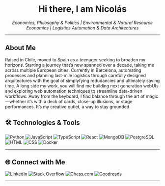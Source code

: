 <div align="center">
  
 # Hi there, I am Nicolás 

*Economics, Philosophy & Politics | Environmental & Natural Resource Economics | Logistics Automation & Data Architectures*
</div>

---

## About Me
Raised in Chile, moved to Spain as a teenager seeking to broaden my horizons. Starting a journey that’s now spanned over a decade, taking me across multiple European cities. Currently in Barcelona, automating processes and planning last-mile logistics through carefully designed arquitectures with the goal of simplyfying redudancies and ultimately saving time. A long side my work, you will find me building next generation webUIs and exploring web automation techniques to streamline data-driven workflows. Away from the keyboard, I find balance through the art of magic—whether it’s with a deck of cards, close-up illusions, or stage performances. It’s my creative outlet, a way to stay grounded.

## 🛠️ Technologies & Tools

![Python](https://img.shields.io/badge/-Python-3776AB?logo=python&logoColor=white&style=for-the-badge)
![JavaScript](https://img.shields.io/badge/-JavaScript-F7DF1E?logo=javascript&logoColor=black&style=for-the-badge)
![TypeScript](https://img.shields.io/badge/-TypeScript-3178C6?logo=typescript&logoColor=white&style=for-the-badge)
![React](https://img.shields.io/badge/-React-61DAFB?logo=react&logoColor=black&style=for-the-badge)
![MongoDB](https://img.shields.io/badge/-MongoDB-47A248?logo=mongodb&logoColor=white&style=for-the-badge)
![PostgreSQL](https://img.shields.io/badge/-PostgreSQL-336791?logo=postgresql&logoColor=white&style=for-the-badge)
![HTML](https://img.shields.io/badge/-HTML5-E34F26?logo=html5&logoColor=white&style=for-the-badge)
![CSS](https://img.shields.io/badge/-CSS3-1572B6?logo=css3&logoColor=white&style=for-the-badge)
![Docker](https://img.shields.io/badge/-Docker-2496ED?logo=docker&logoColor=white&style=for-the-badge)

---

## 🌐 Connect with Me

[![LinkedIn](https://img.shields.io/badge/-LinkedIn-0077B5?logo=linkedin&logoColor=white&style=for-the-badge)](https://www.linkedin.com/in/nicolasjordiaguilar//)
[![Stack Overflow](https://img.shields.io/badge/-Stack%20Overflow-F58025?logo=stackoverflow&logoColor=white&style=for-the-badge)](https://stackoverflow.com/users/14311422/nicolas-j)
[![Chess.com](https://img.shields.io/badge/-Chess.com-2C2C2C?logo=chess.com&logoColor=white&style=for-the-badge)](https://www.chess.com/member/nijordia)
[![Goodreads](https://img.shields.io/badge/-Goodreads-382110?logo=goodreads&logoColor=white&style=for-the-badge)](https://www.goodreads.com/user/show/187665020-nicolas-aguilar)

---

